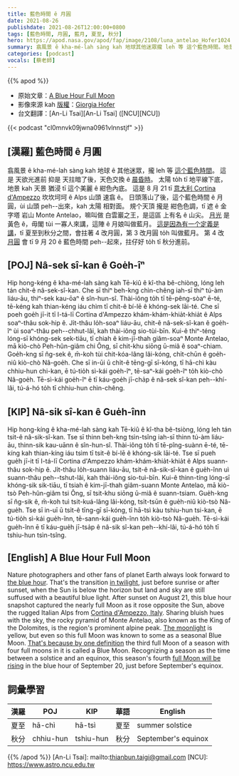 ```yaml
---
title: 藍色時間 ê 月圓
date: 2021-08-26
publishdate: 2021-08-26T12:00:00+0800
tags: [藍色時間, 月圓, 藍月, 夏至, 秋分]
hero: https://apod.nasa.gov/apod/fap/image/2108/luna_antelao_Hofer1024.jpg
summary: 翕風景 ê kha-mé-lah sàng kah 地球其他迷眾攏 leh 等 這个藍色時間。地景 kah 天景 to̍h 浸 tī 這个美麗 ê 紺色內底。
categories: [podcast]
vocals: [蔡老師]
---
```


{{% apod %}}

- 原始文章：[A Blue Hour Full Moon](https://apod.nasa.gov/apod/ap210826.html)
- 影像來源 kah [版權][copyright]：[Giorgia Hofer](https://www.giorgiahoferphotography.com/)
- 台文翻譯：[An-Li Tsai][An-Li Tsai] ([NCU][NCU])

{{< podcast "cl0mnvk09jwna0961vlnnstjf" >}}

## [漢羅] 藍色時間 ê 月圓
翕風景 ê kha-mé-lah sàng kah 地球 ê 其他迷眾，攏 leh 等 [這个藍色時間][the blue hour]。
這是 天欲光進前 抑是 天拄暗了後，天色交換 ê [晨昏時][in twilight]。
太陽 to̍h tī 地平線下底，地景 kah 天景 猶浸 tī 這个美麗 ê 紺色內底。
這是 8 月 21 tī [意大利 Cortina d'Ampezzo][Cortina d'Ampezzo, Italy] 坎坎坷坷 ê Alps 山頭 速翕 ê。
日頭落山了後，這个藍色時間 ê 月圓，ùi 山頭 peh--出來，kah 太陽 相對面。
規个天頂 攏是 紺色色調，tī 遮 ê 金字塔 岩山 Monte Antelao，嘛叫做 白雲巖之王，是這區 上有名 ê 山尖。
[月光][The moonlight] 是黃色 ê，毋閣 tùi 一寡人來講，這陣 ê 月娘叫做藍月。
[這是因為有一个定義是講][That's because by one definition]，tī 夏至到秋分之間，會拄著 4 改月圓，第 3 改月圓 to̍h 叫做藍月。
第 4 改 [月圓][full Moon will be rising] 會 tī 9 月 20 ê 藍色時間 peh--起來，拄仔好 to̍h tī 秋分進前。

## [POJ] Nâ-sek sî-kan ê Goe̍h-îⁿ
Hip hong-kéng ê kha-mé-lah sàng kah Tē-kiû ê kî-tha bê-chiòng, lóng leh tán chit-ê nâ-sek-sî-kan.
Che sī thiⁿ beh-kng chìn-chêng iah-sī thiⁿ tú-àm liáu-āu, thiⁿ-sek kau-ōaⁿ ê sîn-hun-sî.
Thài-iông to̍h tī tē-pêng-sòaⁿ ē-té, tē-kéng kah thian-kéng iáu chìm tī chit-ê bí-lē ê khóng-sek lāi-té.
Che sī poeh goe̍h jī-it tī I-tá-lī Cortina d'Ampezzo khám-khám-khia̍t-khia̍t ê Alps soaⁿ-thâu sok-hip ê.
Ji̍t-thâu lo̍h-soaⁿ liáu-āu, chit-ê nâ-sek-sî-kan ê goe̍h-îⁿ ùi soaⁿ-thâu peh--chhut-lâi, kah thài-iông sio-tùi-bīn.
Kui-ê thiⁿ-téng lóng-sī khóng-sek sek-tiāu, tī chiah ê kim-jī-thah giâm-soaⁿ Monte Antelao, mā kiò-chò Peh-hûn-giâm chi Ông, sī chit-khu siōng ū-miâ ê soaⁿ-chiam.
Goe̍h-kng sī n̂g-sek ê, m̄-koh tùi chit-kóa-lâng lâi-kóng, chi̍t-chūn ê goe̍h-niû kiò-chò Nâ-goe̍h.
Che sī in-ūi ū chi̍t-ê tēng-gī sī-kóng, tī hā-chì kàu chhiu-hun chi-kan, ē tú-tio̍h sì-kái goe̍h-îⁿ, tē-saⁿ-kái goe̍h-îⁿ to̍h kiò-chò Nâ-goe̍h.
Tē-sì-kái goe̍h-îⁿ ē tī káu-goe̍h jī-cha̍p ê nâ-sek sî-kan peh--khí-lâi, tú-á-hó to̍h tī chhiu-hun chìn-chêng.

## [KIP] Nâ-sik sî-kan ê Gue̍h-înn
Hip hong-kíng ê kha-mé-lah sàng kah Tē-kiû ê kî-tha bê-tsiòng, lóng leh tán tsit-ê nâ-sik-sî-kan.
Tse sī thinn beh-kng tsìn-tsîng iah-sī thinn tú-àm liáu-āu, thinn-sik kau-uānn ê sîn-hun-sî.
Thài-iông to̍h tī tē-pîng-suànn ē-té, tē-kíng kah thian-kíng iáu tsìm tī tsit-ê bí-lē ê khóng-sik lāi-té.
Tse sī pueh gue̍h jī-it tī I-tá-lī Cortina d'Ampezzo khám-khám-khia̍t-khia̍t ê Alps suann-thâu sok-hip ê.
Ji̍t-thâu lo̍h-suann liáu-āu, tsit-ê nâ-sik-sî-kan ê gue̍h-înn uì suann-thâu peh--tshut-lâi, kah thài-iông sio-tuì-bīn.
Kui-ê thinn-tíng lóng-sī khóng-sik sik-tiāu, tī tsiah ê kim-jī-thah giâm-suann Monte Antelao, mā kiò-tsò Peh-hûn-giâm tsi Ông, sī tsit-khu siōng ū-miâ ê suann-tsiam.
Gue̍h-kng sī n̂g-sik ê, m̄-koh tuì tsit-kuá-lâng lâi-kóng, tsi̍t-tsūn ê gue̍h-niû kiò-tsò Nâ-gue̍h.
Tse sī in-uī ū tsi̍t-ê tīng-gī sī-kóng, tī hā-tsì kàu tshiu-hun tsi-kan, ē tú-tio̍h sì-kái gue̍h-înn, tē-sann-kái gue̍h-înn to̍h kiò-tsò Nâ-gue̍h.
Tē-sì-kái gue̍h-înn ē tī káu-gue̍h jī-tsa̍p ê nâ-sik sî-kan peh--khí-lâi, tú-á-hó to̍h tī tshiu-hun tsìn-tsîng.

## [English] A Blue Hour Full Moon
Nature photographers and other fans of planet Earth always look forward to [the blue hour][the blue hour].
That's the transition [in twilight][in twilight], just before sunrise or after sunset, when the Sun is below the horizon but land and sky are still suffused with a beautiful blue light.
After sunset on August 21, this blue hour snapshot captured the nearly full Moon as it rose opposite the Sun, above the rugged Italian Alps from [Cortina d'Ampezzo, Italy][Cortina d'Ampezzo, Italy].
Sharing bluish hues with the sky, the rocky pyramid of Monte Antelao, also known as the King of the Dolomites, is the region's prominent alpine peak.
[The moonlight][The moonlight] is yellow, but even so this full Moon was known to some as a seasonal Blue Moon.
[That's because by one definition][That's because by one definition] the third full Moon of a season with four full moons in it is called a Blue Moon.
Recognizing a season as the time between a solstice and an equinox, this season's fourth [full Moon will be rising][full Moon will be rising] in the blue hour of September 20, just before September's equinox.

## 詞彙學習

|漢羅|POJ|KIP|華語|English|
|-|-|-|-|-|
|夏至|hā-chì|hā-tsì|夏至|summer solstice|
|秋分|chhiu-hun|tshiu-hun|秋分|September's equinox|

{{% /apod %}}
[An-Li Tsai]: mailto:thianbun.taigi@gmail.com
[NCU]: https://www.astro.ncu.edu.tw

[copyright]: https://apod.nasa.gov/apod/fap/lib/about_apod.html#srapply
[the blue hour]:https://earthsky.org/earth/what-is-the-blue-hour
[in twilight]:https://apod.nasa.gov/apod/ap130406.html
[Cortina d'Ampezzo, Italy]:https://apod.nasa.gov/apod/ap170409.html
[The moonlight]:https://apod.nasa.gov/apod/ap201111.html
[That's because by one definition]:https://earthsky.org/astronomy-essentials/when-is-the-next-blue-moon/
[full Moon will be rising]:https://solarsystem.nasa.gov/news/1966/full-moon-guide-august-september-2021/
